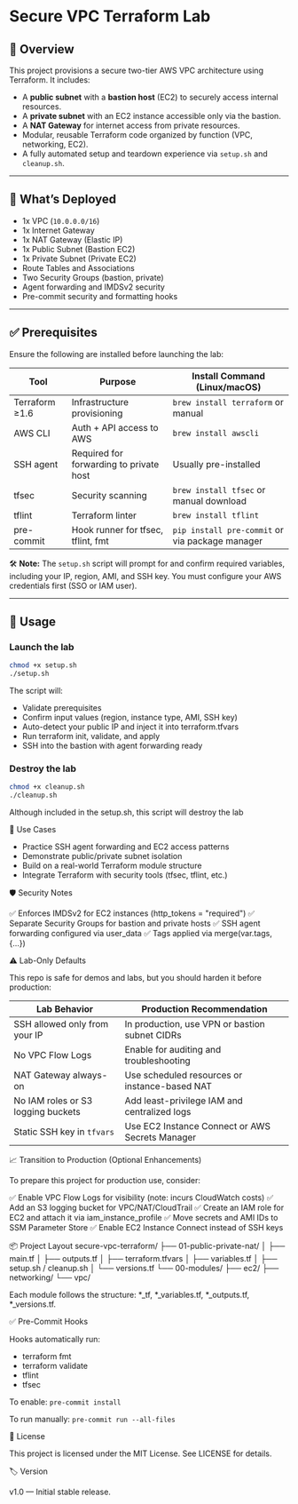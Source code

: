 # Secure VPC Terraform Lab

## 📌 Overview

This project provisions a secure two-tier AWS VPC architecture using Terraform. It includes:

- A **public subnet** with a **bastion host** (EC2) to securely access internal resources.
- A **private subnet** with an EC2 instance accessible only via the bastion.
- A **NAT Gateway** for internet access from private resources.
- Modular, reusable Terraform code organized by function (VPC, networking, EC2).
- A fully automated setup and teardown experience via `setup.sh` and `cleanup.sh`.

---

## 🧰 What’s Deployed

- 1x VPC (`10.0.0.0/16`)
- 1x Internet Gateway
- 1x NAT Gateway (Elastic IP)
- 1x Public Subnet (Bastion EC2)
- 1x Private Subnet (Private EC2)
- Route Tables and Associations
- Two Security Groups (bastion, private)
- Agent forwarding and IMDSv2 security
- Pre-commit security and formatting hooks

---

## ✅ Prerequisites

Ensure the following are installed before launching the lab:

| Tool           | Purpose                                  | Install Command (Linux/macOS)             |
|----------------|------------------------------------------|--------------------------------------------|
| Terraform ≥1.6 | Infrastructure provisioning              | `brew install terraform` or manual         |
| AWS CLI        | Auth + API access to AWS                 | `brew install awscli`                      |
| SSH agent      | Required for forwarding to private host  | Usually pre-installed                      |
| tfsec          | Security scanning                        | `brew install tfsec` or manual download    |
| tflint         | Terraform linter                         | `brew install tflint`                      |
| pre-commit     | Hook runner for tfsec, tflint, fmt       | `pip install pre-commit` or via package manager |

🛠 **Note:** The `setup.sh` script will prompt for and confirm required variables, including your IP, region, AMI, and SSH key. You must configure your AWS credentials first (SSO or IAM user).

---

## 🚀 Usage

### Launch the lab

```bash
chmod +x setup.sh
./setup.sh
```

The script will:
- Validate prerequisites
- Confirm input values (region, instance type, AMI, SSH key)
- Auto-detect your public IP and inject it into terraform.tfvars
- Run terraform init, validate, and apply
- SSH into the bastion with agent forwarding ready

### Destroy the lab

```bash
chmod +x cleanup.sh
./cleanup.sh
```

Although included in the setup.sh, this script will destroy the lab

🧪 Use Cases

- Practice SSH agent forwarding and EC2 access patterns
- Demonstrate public/private subnet isolation
- Build on a real-world Terraform module structure
- Integrate Terraform with security tools (tfsec, tflint, etc.)

🛡️ Security Notes

✅ Enforces IMDSv2 for EC2 instances (http_tokens = "required")
✅ Separate Security Groups for bastion and private hosts
✅ SSH agent forwarding configured via user_data
✅ Tags applied via merge(var.tags, {...})

⚠️ Lab-Only Defaults

This repo is safe for demos and labs, but you should harden it before production:

| Lab Behavior                       | Production Recommendation                       |
| ---------------------------------- | ----------------------------------------------- |
| SSH allowed only from your IP      | In production, use VPN or bastion subnet CIDRs    |
| No VPC Flow Logs                   | Enable for auditing and troubleshooting         |
| NAT Gateway always-on              | Use scheduled resources or instance-based NAT   |
| No IAM roles or S3 logging buckets | Add least-privilege IAM and centralized logs    |
| Static SSH key in `tfvars`         | Use EC2 Instance Connect or AWS Secrets Manager |

📈 Transition to Production (Optional Enhancements)

To prepare this project for production use, consider:

✅ Enable VPC Flow Logs for visibility (note: incurs CloudWatch costs)
✅ Add an S3 logging bucket for VPC/NAT/CloudTrail
✅ Create an IAM role for EC2 and attach it via iam_instance_profile
✅ Move secrets and AMI IDs to SSM Parameter Store
✅ Enable EC2 Instance Connect instead of SSH keys

📦 Project Layout
secure-vpc-terraform/
├── 01-public-private-nat/
│   ├── main.tf
│   ├── outputs.tf
│   ├── terraform.tfvars
│   ├── variables.tf
│   ├── setup.sh / cleanup.sh
│   └── versions.tf
└── 00-modules/
    ├── ec2/
    ├── networking/
    └── vpc/

Each module follows the structure: *_tf, *_variables.tf, *_outputs.tf, *_versions.tf.

✅ Pre-Commit Hooks

Hooks automatically run:

- terraform fmt
- terraform validate
- tflint
- tfsec

To enable:
```pre-commit install```

To run manually:
```pre-commit run --all-files```

📄 License

This project is licensed under the MIT License. See LICENSE for details.

🏷️ Version

v1.0 — Initial stable release.